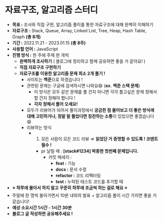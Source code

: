 # 자료구조, 알고리즘 스터디

- **목표 :** 조사와 직접 구현, 알고리즘 풀이를 통한 자료구조에 대해 완벽히 이해하기
- **자료구조 :** Stack, Queue, Array, Linked List, Tree, Heap, Hash Table, Graph **(총 8개)**
- **기간 :** 2022.11.21 - 2023.01.15 **(총 8주)**
- **사용할 언어 :** JavaScript
- **진행 방식 :** 한 주에 주제 한 개씩
  - **완벽하게 조사하기** ( 블로그에 정리하고 함께 공유하면 좋을 거 같아요! )
  - **직접 자료구조 구현하기**
  - **자료구조를 이용한 알고리즘 문제 최소 2개 풀기 !**
    - 사이트는 **백준**으로 하겠습니다 !
    - 관련된 문제는 구글에 검색하시면 나와요😄 (**ex.** **백준 스택 문제**)
      - 이 방식은 모두 같은 문제를 풀 건지 아니면 각각 풀고싶은 문제 정해서 할 건지 정해야 합니다 !
      - **각자 정해서 풀어 오세요!**
    - 모두가 리뷰어가 되어서 풀이과정에서 **궁금한 점 물어보고 더 좋은 방식에 대해 고민하거나, 정말 잘 풀었다면 칭찬하는 소통**이 있었으면 좋겠습니다 😄
    - 리뷰하는 방식
      - 1. 모든 사람이 모든 코드 리뷰 ⇒ **읽었단 거 증명할 수 있도록 ! 코멘트 필수 !**
        - pr 날릴 때 : **[stack#1234] 박종현 첫번째 문제입니다.**
          - 커밋 메세지 :
            - **feat :** 기능
            - **docs :** 문서 수정
            - **refactor :** 코드 리팩터링
            - **test :** 누락된 테스트 코드를 추가할 때
- **⭐ 하루에 몰아서 하지 말고 꾸준히 하루에 조금씩 하는 걸로 해요 ⭐**
- 주말에 한 명씩 돌아가면서 10분 내외의 발표 + 알고리즘 풀이 시간 가지면 좋을 거 같습니다!
- **예상 소요시간 1시간 - 1시간 30분**
- **블로그 글 작성하면 공유해주세요 !**
